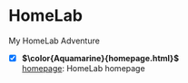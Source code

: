 # HomeLab
My HomeLab Adventure
- [x] **$\color{Aquamarine}{homepage.html}$** <br>
  [homepage](https://github.com/uid887/HomeLab/blob/main/index.html): HomeLab homepage <br>
